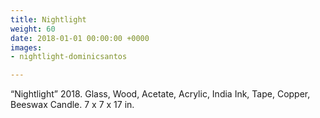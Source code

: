 ```yaml
---
title: Nightlight
weight: 60
date: 2018-01-01 00:00:00 +0000
images:
- nightlight-dominicsantos

---
```

“Nightlight” 2018. Glass, Wood, Acetate, Acrylic, India Ink, Tape, Copper, Beeswax Candle. 7 x 7 x 17 in.